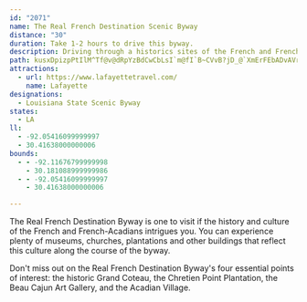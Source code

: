 ```yaml
---
id: "2071"
name: The Real French Destination Scenic Byway
distance: "30"
duration: Take 1-2 hours to drive this byway.
description: Driving through a historics sites of the French and French-Acadians in Southern Louisiana, the byway communicates a deep sense of timeless beauty and culture to travelers.
path: kusxDpizpPtIlM^Tf@v@dRpYzBdCwCbLsI`m@fI`B~CVvB?jD_@`XmErFEbADvAVrO`Gz_B`p@fChB|AjB`AxBdA~Cf@`Db\~lCd@rAlA~A~BrBjAp@pA\|CNnsAQ~V?|EJ|]tA|Gb@`\rCb]dCjANjCv@bGzC~FfDnYfRxD~AnBh@nCh@rCTrCHvv@Opn@~@v}@v@t[j@jW@pEYtBk@zAo@jDkCdMiLrC_BdCq@pCSrKGjMN|KAnKYbKEfKg@xJFhK`@p^YjDg@jBeAlAoAhFaJlBkCpBsA|Bs@hEKz~@F~F[dZyDPv@^Rdy@K@qXDyDVyAZeAxBgDn@yAVgAJ}AWyu@ByLNgAp@qBlBaC`@`@|AHle@Wz~@?~IGhTJE~^n}@@``AaAdLLlf@DfAFFPXDTKFU
attractions:
  - url: https://www.lafayettetravel.com/
    name: Lafayette
designations:
  - Louisiana State Scenic Byway
states:
  - LA
ll:
  - -92.05416099999997
  - 30.41638000000006
bounds:
  - - -92.11676799999998
    - 30.181088999999986
  - - -92.05416099999997
    - 30.41638000000006

---
```


The Real French Destination Byway is one to visit if the history and culture of the French and French-Acadians intrigues you. You can experience plenty of museums, churches, plantations and other buildings that reflect this culture along the course of the byway.

Don't miss out on the Real French Destination Byway's four essential points of interest: the historic Grand Coteau, the Chretien Point Plantation, the Beau Cajun Art Gallery, and the Acadian Village.
